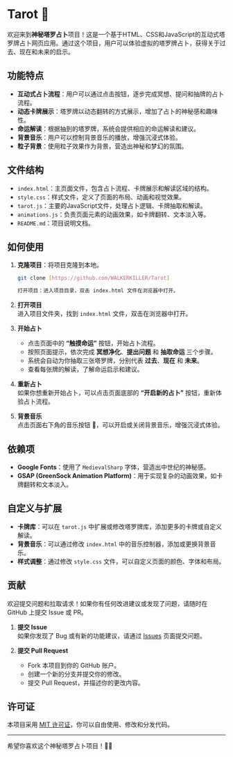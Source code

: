 # Tarot 🔮
欢迎来到**神秘塔罗占卜**项目！这是一个基于HTML、CSS和JavaScript的互动式塔罗牌占卜网页应用。通过这个项目，用户可以体验虚拟的塔罗牌占卜，获得关于过去、现在和未来的启示。

## 功能特点

- **互动式占卜流程**：用户可以通过点击按钮，逐步完成冥想、提问和抽牌的占卜流程。
- **动态卡牌展示**：塔罗牌以动态翻转的方式展示，增加了占卜的神秘感和趣味性。
- **命运解读**：根据抽到的塔罗牌，系统会提供相应的命运解读和建议。
- **背景音乐**：用户可以控制背景音乐的播放，增强沉浸式体验。
- **粒子背景**：使用粒子效果作为背景，营造出神秘和梦幻的氛围。

## 文件结构

- `index.html`：主页面文件，包含占卜流程、卡牌展示和解读区域的结构。
- `style.css`：样式文件，定义了页面的布局、动画和视觉效果。
- `tarot.js`：主要的JavaScript文件，处理占卜逻辑、卡牌抽取和解读。
- `animations.js`：负责页面元素的动画效果，如卡牌翻转、文本淡入等。
- `README.md`：项目说明文档。

## 如何使用

1. **克隆项目**：将项目克隆到本地。
   ```bash
   git clone [https://github.com/WALKERKILLER/Tarot]

   打开项目：进入项目目录，双击 index.html 文件在浏览器中打开。

2. **打开项目**  
   进入项目文件夹，找到 `index.html` 文件，双击在浏览器中打开。

3. **开始占卜**  
   - 点击页面中的 **“触摸命运”** 按钮，开始占卜流程。
   - 按照页面提示，依次完成 **冥想净化**、**提出问题** 和 **抽取命运** 三个步骤。
   - 系统会自动为你抽取三张塔罗牌，分别代表 **过去**、**现在** 和 **未来**。
   - 查看每张牌的解读，了解命运启示和建议。

4. **重新占卜**  
   如果你想重新开始占卜，可以点击页面底部的 **“开启新的占卜”** 按钮，重新体验占卜流程。

5. **背景音乐**  
   点击页面右下角的音乐按钮 **🎵**，可以开启或关闭背景音乐，增强沉浸式体验。

## 依赖项

- **Google Fonts**：使用了 `MedievalSharp` 字体，营造出中世纪的神秘感。
- **GSAP (GreenSock Animation Platform)**：用于实现复杂的动画效果，如卡牌翻转和文本淡入。

## 自定义与扩展

- **卡牌库**：可以在 `tarot.js` 中扩展或修改塔罗牌库，添加更多的卡牌或自定义解读。
- **背景音乐**：可以通过修改 `index.html` 中的音乐控制器，添加或更换背景音乐。
- **样式调整**：通过修改 `style.css` 文件，可以自定义页面的颜色、字体和布局。

## 贡献

欢迎提交问题和拉取请求！如果你有任何改进建议或发现了问题，请随时在 GitHub 上提交 Issue 或 PR。

1. **提交 Issue**  
   如果你发现了 Bug 或有新的功能建议，请通过 [Issues](https://github.com/WALKERKILLER/Tarot/issues) 页面提交问题。

2. **提交 Pull Request**  
   - Fork 本项目到你的 GitHub 账户。
   - 创建一个新的分支并提交你的修改。
   - 提交 Pull Request，并描述你的更改内容。

## 许可证

本项目采用 [MIT 许可证](LICENSE)，你可以自由使用、修改和分发代码。

---

希望你喜欢这个神秘塔罗占卜项目！🔮✨

